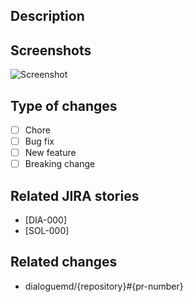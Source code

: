 <!--- PULL REQUEST CHECKLIST -->
<!--- Please go through these steps before you submit a PR. -->
<!--- 1. Make sure your branch has a descriptive name that starts with either `fix/`, `feat/` or `chore/` prefix. Good examples are: `fix/signun-issue`, `feat/email-verification` or `chore/update-ci-script`. -->
<!--- 2. Make sure you have a descriptive PR title that: -->
<!---     a. Follows Conventional Commits guidelines: https://www.conventionalcommits.org/en/ -->
<!---     b. Includes JIRA story ID is square brackets at the end of commit message. -->
<!---     Examples are: `fix: signup error [DIA-000]` or `feat(lang): add German language [SOL-000]`. -->
<!--- 3. Make sure you've populated all the PR fields below (Description, Related JIRA issues, etc.). Remove sections if they do not apply. -->
<!--- 4. If you changes are still WIP and are not ready for review please open a DRAFT PR: https://github.blog/2019-02-14-introducing-draft-pull-requests/ -->
<!--- 5. Add reviewers to you pull request. It's better to add whole teams rather than specific people. I.e.: `@dialoguemd/maestro` or `@dialoguemd/s-team`. -->
<!--- 6. Post a link to your pull request in the corresponding Slack channel to draw attention to it. -->

## Description
<!--- Describe your changes in detail. -->

## Screenshots
<!--- Put screenshots of the changed being introduced. -->
<!--- You can just drag-n-drop the pictures from you computer here. -->
![Screenshot](https://images-na.ssl-images-amazon.com/images/I/81-yKbVND-L.png)

## Type of changes
<!--- What types of changes does your code introduce? -->
<!--- Put an `x` in all the boxes that apply. -->
- [ ] Chore <!--- non-essential manipulations that do not influence user experience in any way -->
- [ ] Bug fix <!--- non-breaking change which fixes an issue -->
- [ ] New feature <!--- non-breaking change which adds functionality -->
- [ ] Breaking change <!--- fix or feature that would cause existing functionality to change -->

## Related JIRA stories
<!--- Pull requests should be related to open JIRA stories. -->
<!--- Please put all related JIRA story IDs is square brackets here: -->
- [DIA-000]
- [SOL-000]

## Related changes
<!--- What other PRs this pull request depends on? -->
<!--- Please put references to other PRs here: -->
- dialoguemd/{repository}#{pr-number}
